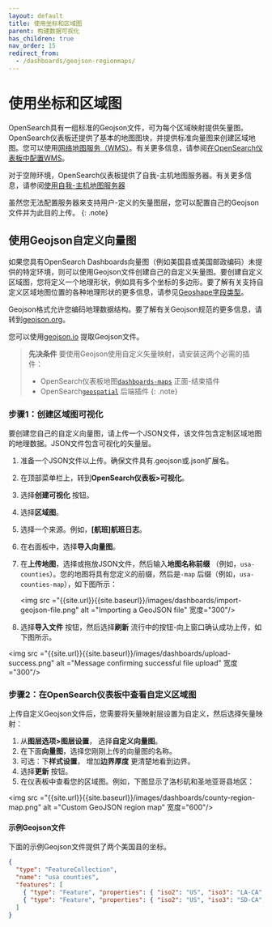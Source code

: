 ```yaml
---
layout: default
title: 使用坐标和区域图
parent: 构建数据可视化
has_children: true
nav_order: 15
redirect_from:
  - /dashboards/geojson-regionmaps/
---
```


# 使用坐标和区域图

OpenSearch具有一组标准的Geojson文件，可为每个区域映射提供矢量图。OpenSearch仪表板还提供了基本的地图图块，并提供标准向量图来创建区域地图。您可以使用[网络地图服务（WMS）](https://www.ogc.org/standards/wms)。有关更多信息，请参阅[在OpenSearch仪表板中配置WMS]({{site.url}}{{site.baseurl}}/dashboards/maptiles/)。

对于空隙环境，OpenSearch仪表板提供了自我-主机地图服务器。有关更多信息，请参阅[使用自我-主机地图服务器]({{site.url}}{{site.baseurl}}/dashboards/selfhost-maps-server/)

虽然您无法配置服务器来支持用户-定义的矢量图层，您可以配置自己的Geojson文件并为此目的上传。
{: .note}

## 使用Geojson自定义向量图

如果您具有OpenSearch Dashboards向量图（例如美国县或美国邮政编码）未提供的特定环境，则可以使用Geojson文件创建自己的自定义矢量图。要创建自定义区域图，您将定义一个地理形状，例如具有多个坐标的多边形。要了解有关支持自定义区域地图位置的各种地理形状的更多信息，请参见[Geoshape字段类型]({{site.url}}{{site.baseurl}}/opensearch/supported-field-types/geo-shape/)。

Geojson格式允许您编码地理数据结构。要了解有关Geojson规范的更多信息，请转到[geojson.org](https://geojson.org/)。

您可以使用[geojson.io](https://geojson.io/#map=2/20.0/0.0) 提取Geojson文件。

>   **先决条件**
>   要使用Geojson使用自定义矢量映射，请安装这两个必需的插件：
>   * OpenSearch仪表板地图[`dashboards-maps`](https://github.com/opensearch-project/dashboards-maps) 正面-结束插件
>   * OpenSearch[`geospatial`](https://github.com/opensearch-project/geospatial) 后端插件
{: .note}

### 步骤1：创建区域图可视化

要创建您自己的自定义向量图，请上传一个JSON文件，该文件包含定制区域地图的地理数据。JSON文件包含可视化的矢量层。

1. 准备一个JSON文件以上传。确保文件具有.geojson或.json扩展名。
1. 在顶部菜单栏上，转到**OpenSearch仪表板>可视化**。
1. 选择**创建可视化** 按钮。
1. 选择**区域图**。
1. 选择一个来源。例如，**[航班]航班日志**。
1. 在右面板中，选择**导入向量图**。
1. 在**上传地图**，选择或拖放JSON文件，然后输入**地图名称前缀** （例如，`usa-counties`）。您的地图将具有您定义的前缀，然后是`-map` 后缀（例如，`usa-counties-map`），如下图所示：

   <img src ="{{site.url}}{{site.baseurl}}/images/dashboards/import-geojson-file.png" alt ="Importing a GeoJSON file" 宽度="300"/>

1. 选择**导入文件** 按钮，然后选择**刷新** 流行中的按钮-向上窗口确认成功上传，如下图所示。
  
  <img src ="{{site.url}}{{site.baseurl}}/images/dashboards/upload-success.png" alt ="Message confirming successful file upload" 宽度="300"/>

### 步骤2：在OpenSearch仪表板中查看自定义区域图

上传自定义Geojson文件后，您需要将矢量映射层设置为自定义，然后选择矢量映射：

1. 从**图层选项>图层设置**， 选择**自定义向量图**。
1. 在下面**向量图**，选择您刚刚上传的向量图的名称。
1. 可选：下**样式设置**， 增加**边界厚度** 更清楚地看到边界。
1. 选择**更新** 按钮。
1. 在仪表板中查看您的区域图。例如，下图显示了洛杉矶和圣地亚哥县地区：

  <img src ="{{site.url}}{{site.baseurl}}/images/dashboards/county-region-map.png" alt ="Custom GeoJSON region map" 宽度="600"/>

#### 示例Geojson文件

下面的示例Geojson文件提供了两个美国县的坐标。

```json
{
  "type": "FeatureCollection",
  "name": "usa counties",
  "features": [
    { "type": "Feature", "properties": { "iso2": "US", "iso3": "LA-CA", "name": "Los Angeles County", "country": "US", "county": "LA" }, "geometry": { "type": "Polygon", "coordinates":[[[-118.71826171875,34.07086232376631],[-118.69628906249999,34.03445260967645],[-118.56994628906249,34.02990029603907],[-118.487548828125,33.957030069982316],[-118.37219238281249,33.86129311351553],[-118.45458984375,33.75631505992707],[-118.33923339843749,33.715201644740844],[-118.22937011718749,33.75631505992707],[-118.1414794921875,33.678639851675555],[-117.9107666015625,33.578014746143985],[-117.75146484375,33.4955977448657],[-117.55920410156249,33.55512901742288],[-117.3065185546875,33.5963189611327],[-117.0703125,33.67406853374198],[-116.69677734375,34.06176136129718],[-116.9439697265625,34.28445325435288],[-117.18017578125,34.42956713470528],[-117.3779296875,34.542762387234845],[-117.62512207031251,34.56990638085636],[-118.048095703125,34.615126683462194],[-118.44909667968749,34.542762387234845],[-118.61938476562499,34.38877925439021],[-118.740234375,34.21180215769026],[-118.71826171875,34.07086232376631]]] } },
    { "type": "Feature", "properties": { "iso2": "US", "iso3": "SD-CA", "name": "San Diego County", "country": "US", "county": "SD" }, "geometry": { "type": "Polygon", "coordinates":[[[-117.23510742187501,32.861132322810946],[-117.2406005859375,32.75494243654723],[-117.1636962890625,32.68099643258195],[-117.14172363281251,32.58384932565662],[-117.09228515624999,32.46342595776104],[-117.0538330078125,32.29177633471201],[-116.96044921875,32.194208672875384],[-116.85607910156249,32.16631295696736],[-116.6748046875,32.20350534542368],[-116.3671875,32.319633552035214],[-116.1474609375,32.55144352864431],[-116.1639404296875,32.80574473290688],[-116.4111328125,33.073130945006625],[-116.72973632812499,33.08233672856376],[-117.09228515624999,32.99484290420988],[-117.2515869140625,32.96258644191747], [-117.23510742187501,32.861132322810946]]] } }
  ]
}

```


